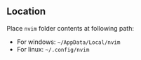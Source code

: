 ## Location

Place `nvim` folder contents at following path:
- For windows: `~/AppData/Local/nvim`
- For linux: `~/.config/nvim`
